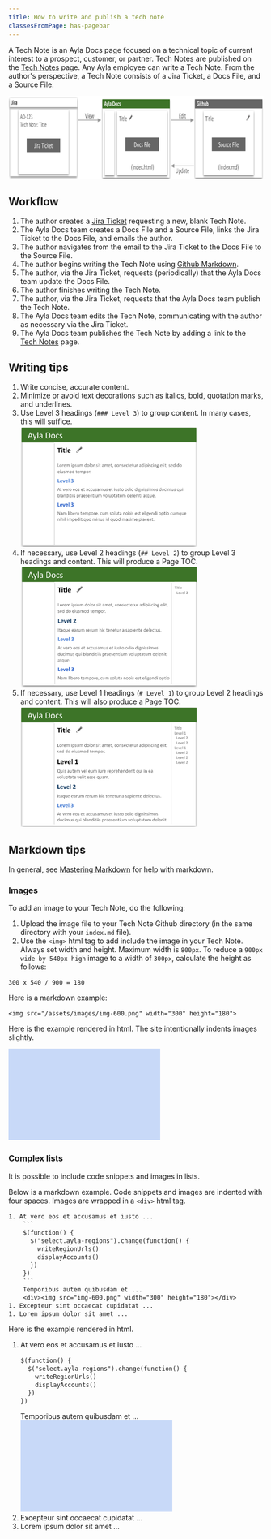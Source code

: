 ```yaml
---
title: How to write and publish a tech note
classesFromPage: has-pagebar
---
```


A Tech Note is an Ayla Docs page focused on a technical topic of current interest to a prospect, customer, or partner. Tech Notes are published on the [Tech Notes](/tech-notes) page. Any Ayla employee can write a Tech Note. From the author's perspective, a Tech Note consists of a Jira Ticket, a Docs File, and a Source File:

<img src="tech-note-files.png" width="800" height="164">

## Workflow

1. The author creates a [Jira Ticket](https://aylanetworks.atlassian.net/jira/software/projects/AD/boards/135) requesting a new, blank Tech Note.
1. The Ayla Docs team creates a Docs File and a Source File, links the Jira Ticket to the Docs File, and emails the author.
1. The author navigates from the email to the Jira Ticket to the Docs File to the Source File.
1. The author begins writing the Tech Note using [Github Markdown](https://guides.github.com/features/mastering-markdown/). 
1. The author, via the Jira Ticket, requests (periodically) that the Ayla Docs team update the Docs File.
1. The author finishes writing the Tech Note.
1. The author, via the Jira Ticket, requests that the Ayla Docs team publish the Tech Note.
1. The Ayla Docs team edits the Tech Note, communicating with the author as necessary via the Jira Ticket.
1. The Ayla Docs team publishes the Tech Note by adding a link to the [Tech Notes](/tech-notes) page.

## Writing tips

1. Write concise, accurate content.
1. Minimize or avoid text decorations such as italics, bold, quotation marks, and underlines.
1. Use Level 3 headings (`### Level 3`) to group content. In many cases, this will suffice.
    <div><img src="headings-3.png" width="350" height="239"></div>
1. If necessary, use Level 2 headings (`## Level 2`) to group Level 3 headings and content. This will produce a Page TOC. 
    <div><img src="headings-2-3.png" width="350" height="239"></div>
1. If necessary, use Level 1 headings (`# Level 1`) to group Level 2 headings and content. This will also produce a Page TOC.
    <div><img src="headings-1-2-3.png" width="350" height="239"></div>

## Markdown tips

In general, see [Mastering Markdown](https://guides.github.com/features/mastering-markdown/) for help with markdown.

### Images

To add an image to your Tech Note, do the following:

1. Upload the image file to your Tech Note Github directory (in the same directory with your `index.md` file).
1. Use the `<img>` html tag to add include the image in your Tech Note. Always set width and height. Maximum width is `800px`. To reduce a `900px wide by 540px high` image to a width of `300px`, calculate the height as follows:

```
300 x 540 / 900 = 180
```

Here is a markdown example:

```
<img src="/assets/images/img-600.png" width="300" height="180">
```

Here is the example rendered in html. The site intentionally indents images slightly.

<img src="img-600.png" width="300" height="180">

### Complex lists

It is possible to include code snippets and images in lists.

Below is a markdown example. Code snippets and images are indented with four spaces. Images are wrapped in a `<div>` html tag.

<pre><code>1. At vero eos et accusamus et iusto ...
    ```
    $(function() {
      $("select.ayla-regions").change(function() {
        writeRegionUrls()
        displayAccounts()
      })
    })
    ```
    Temporibus autem quibusdam et ...
    &lt;div&gt;&lt;img src="img-600.png" width="300" height="180"&gt;&lt;/div&gt;
1. Excepteur sint occaecat cupidatat ...
1. Lorem ipsum dolor sit amet ...
</code></pre>

Here is the example rendered in html.

1. At vero eos et accusamus et iusto ...
    ```
    $(function() {
      $("select.ayla-regions").change(function() {
        writeRegionUrls()
        displayAccounts()
      })
    })
    ```
    Temporibus autem quibusdam et ...
    <div><img src="img-600.png" width="300" height="180"></div>
1. Excepteur sint occaecat cupidatat ...
1. Lorem ipsum dolor sit amet ...
